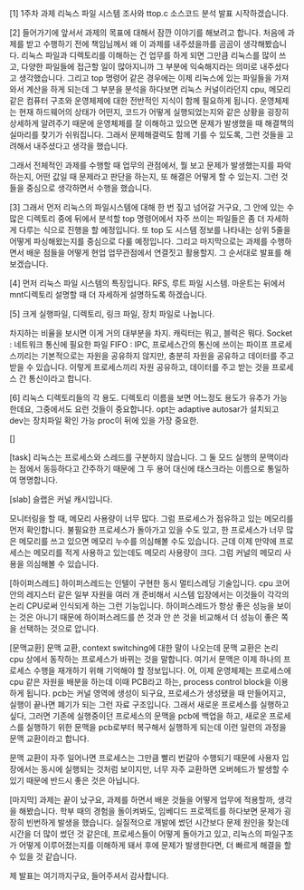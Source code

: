 [1]
1주차 과제 리눅스 파일 시스템 조사와 ttop.c 소스코드 분석 발표 시작하겠습니다.

[2]
들어가기에 앞서서 과제의 목표에 대해서 잠깐 이야기를 해보려고 합니다.
처음에 과제를 받고 수행하기 전에 책임님께서 왜 이 과제를 내주셨을까를 곰곰이 생각해봤습니다. 리눅스 파일과 디렉토리를 이해하는 건 업무를 하게 되면 그만큼 리눅스를 많이 쓰고, 다양한 파일들에 접근할 일이 많아지니까 그 부분에 익숙해지라는 의미로 내주셨다고 생각했습니다. 그리고 top 명령어 같은 경우에는 이제 리눅스에 있는 파일들을 가져와서 계산을 하게 되는데 그 부분을 분석을 하다보면 리눅스 커널이라던지 cpu, 메모리 같은 컴퓨터 구조와 운영체제에 대한 전반적인 지식이 함께 필요하게 됩니다. 운영체제는 현재 하드웨어의 상태가 어떤지, 코드가 어떻게 실행되었는지와 같은 상황을 굉장히 상세하게 알려주기 때문에 운영체제를 잘 이해하고 있으면 문제가 발생했을 때 해결책의 실마리를 찾기가 쉬워집니다. 그래서 문제해결력도 함께 기를 수 있도록, 그런 것들을 고려해서 내주셨다고 생각을 했습니다.

그래서 전체적인 과제를 수행할 때 업무의 관점에서, 뭘 보고 문제가 발생했는지를 파악하는지, 어떤 값일 때 문제라고 판단을 하는지, 또 해결은 어떻게 할 수 있는지. 그런 것들을 중심으로 생각하면서 수행을 했습니다.

[3]
그래서 먼저 리눅스의 파일시스템에 대해 한 번 짚고 넘어갈 거구요, 그 안에 있는 수많은 디렉토리 중에 뒤에서 분석할 top 명령어에서 자주 쓰이는 파일들은 좀 더 자세하게 다루는 식으로 진행을 할 예정입니다. 또 top 도 시스템 정보를 나타내는 상위 5줄을 어떻게 파싱해왔는지를 중심으로 다룰 예정입니다. 그리고 마지막으로는 과제를 수행하면서 배운 점들을 어떻게 현업 업무관점에서 연결짓고 활용할지. 그 순서대로 발표를 해보겠습니다.

[4]
먼저 리눅스 파일 시스템의 특징입니다. RFS, 루트 파일 시스템.
마운트는 뒤에서 mnt디렉토리 설명할 때 더 자세하게 설명하도록 하겠습니다.

[5]
크게 실행파일, 디렉토리, 링크 파일, 장치 파일로 나눕니다.

차지하는 비율을 보시면 이게 거의 대부분을 차지.
캐릭터는 뭐고, 
블럭은 뭐다.
Socket : 네트워크 통신에 필요한 파일
FIFO : IPC, 프로세스간의 통신에 쓰이는 파이프
프로세스끼리는 기본적으로는 자원을 공유하지 않지만, 충분히 자원을 공유하고 데이터를 주고 받을 수 있습니다. 이렇게 프로세스끼리 자원 공유하고, 데이터를 주고 받는 것을 프로세스 간 통신이라고 합니다.

[6]
리눅스 디렉토리들의 각 용도. 디렉토리 이름을 보면 어느정도 용도가 유추가 가능한데요, 그중에서도 요런 것들이 중요합니다.
opt는 adaptive autosar가 설치되고
dev는 장치파일 확인 가능
proc이 뒤에 있을 가장 중요한.

[]


[task]
리눅스는 프로세스와 스레드를 구분하지 않습니다. 그 둘 모드 실행의 문맥이라는 점에서 동등하다고 간주하기 때문에 그 두 용어 대신에 태스크라는 이름으로 통일하여 명명합니다.

[slab]
슬랩은 커널 캐시입니다.

모니터링을 할 때, 메모리 사용량이 너무 많다. 그럼 프로세스가 점유하고 있는 메모리를 먼저 확인합니다. 불필요한 프로세스가 돌아가고 있을 수도 있고, 한 프로세스가 너무 많은 메모리를 쓰고 있으면 메모리 누수를 의심해볼 수도 있습니다. 근데 이제 만약에 프로세스는 메모리를 적게 사용하고 있는데도 메모리 사용량이 크다. 그럼 커널의 메모리 사용을 의심해볼 수 있습니다.

[하이퍼스레드]
하이퍼스레드는 인텔이 구현한 동시 멀티스레딩 기술입니다. 
cpu 코어 안의 레지스터 같은 일부 자원을 여러 개 준비해서 시스템 입장에서는 이것들이 각각의 논리 CPU로써 인식되게 하는 그런 기능입니다. 하이퍼스레드가 항상 좋은 성능을 보이는 것은 아니기 때문에 하이퍼스레드를 쓴 것과 안 쓴 것을 비교해서 더 성능이 좋은 쪽을 선택하는 것으로 압니다.


[문맥교환]
문맥 교환, context switching에 대한 말이 나오는데 문맥 교환은 논리 cpu 상에서 동작하는 프로세스가 바뀌는 것을 말합니다. 여기서 문맥은 이제 하나의 프로세스 수행을 재개하기 위해 기억해야 할 정보입니다.
어, 이제 운영체제는 프로세스에 cpu 같은 자원을 배분을 하는데 이때 PCB라고 하는, process control block을 이용하게 됩니다. pcb는 커널 영역에 생성이 되구요, 프로세스가 생성됐을 때 만들어지고, 실행이 끝나면 폐기가 되는 그런 자료 구조입니다. 그래서 새로운 프로세스를 실행하고 싶다, 그러면 기존에 실행중이던 프로세스의 문맥을 pcb에 백업을 하고, 새로운 프로세스를 실행하기 위한 문맥을 pcb로부터 복구해서 실행하게 되는데 이런 일련의 과정을 문맥 교환이라고 합니다.

문맥 교환이 자주 일어나면 프로세스는 그만큼 빨리 번갈아 수행되기 때문에 사용자 입장에서는 동시에 실행되는 것처럼 보이지만, 너무 자주 교환하면 오버헤드가 발생할 수 있기 때문에 반드시 좋은 것은 아닙니다.


[마지막]
과제는 끝이 났구요, 과제를 하면서 배운 것들을 어떻게 업무에 적용할까, 생각을 해봤습니다.
학부 때의 경험을 돌이켜봐도, 임베디드 프로젝트를 하다보면 문제가 굉장히 빈번하게 발생을 했습니다. 실질적으로 개발에 썼던 시간보다 문제 원인을 찾는데 시간을 더 많이 썼던 것 같은데, 프로세스들이 어떻게 돌아가고 있고, 리눅스의 파일구조가 어떻게 이루어졌는지를 이해하게 돼서 후에 문제가 발생한다면, 더 빠르게 해결을 할 수 있을 것 같습니다.

제 발표는 여기까지구요, 들어주셔서 감사합니다.
